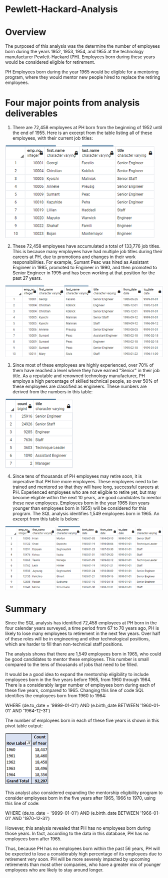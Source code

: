 # Pewlett-Hackard-Analysis

# Overview

The purposed of this analysis was the determine the number of employees born during the years 1952, 1953, 1954, and 1955 at the technology manufacturer Pewlett-Hackard (PH). Employees born during these years would be considered eligible for retirement.

PH Employees born during the year 1965 would be eligible for a mentoring program, where they would mentor new people hired to replace the retiring employees.

# Four major points from analysis deliverables

1) There are 72,458 employees at PH born from the beginning of 1952 until the end of 1955. Here is an excerpt from the table listing all of these employees, with their current job titles:

![Unique-Titles](Unique-Titles.png)

2) These 72,458 employees have accumulated a total of 133,776 job titles. This is because many employees have had multiple job titles during their careers at PH, due to promotions and changes in their work responsibilities. For example, Sumant Peac was hired as Assistant Engineer in 1985, promoted to Engineer in 1990, and then promoted to Senior Engineer in 1995 and has been working at that position for the past 27 years.

![Retirement-Titles](Retirement-Titles.png) 

3) Since most of these employees are highly experienced, over 70% of them have reached a level where they have earned "Senior" in their job title. As a reputable and renowned technology manufacturer, PH employs a high percentage of skilled technical people, so over 50% of these employees are classified as engineers. These numbers are derived from the numbers in this table:

![Retiring-Titles](Retiring-Titles.png)

4) Since tens of thousands of PH employees may retire soon, it is imperative that PH hire more employees. These employees need to be trained and mentored so that they will have long, successful careers at PH. Experienced employees who are not eligible to retire yet, but may become eligible within the next 10 years, are good candidates to mentor these new employees. Employees born in the year 1965 (ten years younger than employees born in 1955) will be considered for this program. The SQL analysis identifies 1,549 employees born in 1965. An excerpt from this table is below:

![Mentorship-Eligibility](Mentorship-Eligibility.png)

# Summary

Since the SQL analysis has identified 72,458 employees at PH born in the four calendar years surveyed, a time period from 67 to 70 years ago, PH is likely to lose many employees to retirement in the next few years. Over half of these roles will be in engineering and other technological positions, which are harder to fill than non-technical staff positions.

The analysis shows that there are 1,549 employees born in 1965, who could be good candidates to mentor these employees. This number is small compared to the tens of thousands of jobs that need to be filled. 

It would be a good idea to expand the mentorship eligibility to include employees born in the five years before 1965, from 1960 through 1964. There is a considerably larger number of employees born during each of these five years, compared to 1965. Changing this line of code SQL identifies the employees born from 1960 to 1964:

WHERE (de.to_date = '9999-01-01') AND (e.birth_date BETWEEN '1960-01-01' AND '1964-12-31')

The number of employees born in each of these five years is shown in this pivot table output:

![Years1960-1964](Years1960-1964.png)

This analyst also considered expanding the mentorship eligibility program to consider employees born in the five years after 1965, 1966 to 1970, using this line of code:

WHERE (de.to_date = '9999-01-01') AND (e.birth_date BETWEEN '1966-01-01' AND '1970-12-31')

However, this analysis revealed that PH has no employees born during those years. In fact, according to the data in this database, PH has no employees born after 1965. 

Thus, because PH has no employees born within the past 56 years, PH will be expected to lose a considerably high percentage of its employees due to retirement very soon. PH will be more severely impacted by upcoming retirements than most other companies, who have a greater mix of younger employees who are likely to stay around longer.
